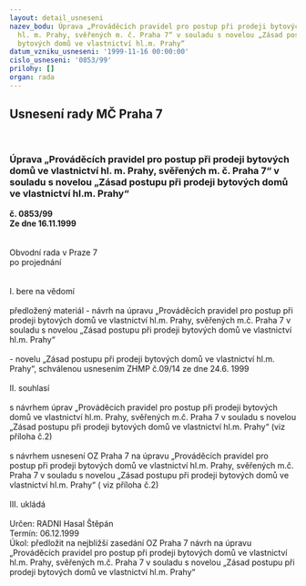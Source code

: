 ```yaml
---
layout: detail_usneseni
nazev_bodu: Úprava „Prováděcích pravidel pro postup při prodeji bytových domů ve vlastnictví
  hl. m. Prahy, svěřených m. č. Praha 7“ v souladu s novelou „Zásad postupu při prodeji
  bytových domů ve vlastnictví hl.m. Prahy“
datum_vzniku_usneseni: '1999-11-16 00:00:00'
cislo_usneseni: '0853/99'
prilohy: []
organ: rada
---
```

<div id="ucUsn_pList" class="usn">
	<span><h2>Usnesení rady MČ Praha 7 </h2>
<br></span><div class="standBody">
<span><h3>Úprava „Prováděcích pravidel pro postup při prodeji bytových domů ve vlastnictví hl. m. Prahy, svěřených m. č. Praha 7“ v souladu s novelou „Zásad postupu při prodeji bytových domů ve vlastnictví hl.m. Prahy“</h3></span><div class="center">
		<strong>č. 0853/99</strong><br>
	</div>
<div class="center">
		<strong>Ze dne 16.11.1999</strong><br><br>
	</div>
<br>Obvodní rada v Praze 7<br>po projednání<br><br><br>I.	bere na vědomí<br><br> předložený materiál - návrh na úpravu „Prováděcích pravidel pro postup při prodeji bytových domů ve vlastnictví hl.m. Prahy, svěřených m.č. Praha 7 v souladu s novelou „Zásad postupu při prodeji bytových domů ve vlastnictví hl.m. Prahy“<br><br>- novelu „Zásad postupu při prodeji bytových domů ve vlastnictví hl.m. Prahy“, schválenou  usnesením ZHMP č.09/14 ze dne 24.6. 1999<br><br>II.	souhlasí <br><br>s návrhem úprav „Prováděcích pravidel pro postup při prodeji bytových domů ve vlastnictví hl.m. Prahy, svěřených m.č. Praha 7 v souladu s novelou „Zásad postupu při prodeji bytových domů ve vlastnictví hl.m. Prahy“ (viz příloha č.2)<br><br>s návrhem usnesení OZ Praha 7 na úpravu „Prováděcích pravidel pro postup při prodeji bytových domů ve vlastnictví hl.m. Prahy, svěřených m.č. Praha 7 v souladu s novelou „Zásad postupu při prodeji bytových domů ve vlastnictví hl.m. Prahy“ ( viz příloha č.2)<br><br>III.	ukládá <br><br> Určen:	     	RADNI Hasal Štěpán<br>Termín: 06.12.1999<br>Úkol:	předložit na nejbližší zasedání OZ Praha 7 návrh na úpravu „Prováděcích pravidel pro postup při prodeji bytových domů ve vlastnictví hl.m. Prahy, svěřených m.č. Praha 7 v souladu s novelou „Zásad postupu při prodeji bytových domů ve vlastnictví hl.m. Prahy“<br>
</div>
</div>